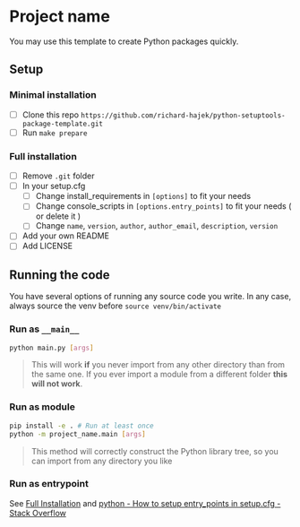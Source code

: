 # Project name

You may use this template to create Python packages quickly.

## Setup

### Minimal installation

- [ ] Clone this repo `https://github.com/richard-hajek/python-setuptools-package-template.git`
- [ ] Run `make prepare`

### Full installation

- [ ] Remove `.git` folder
- [ ] In your setup.cfg
  - [ ] Change install_requirements in `[options]` to fit your needs
  - [ ] Change console_scripts in `[options.entry_points]` to fit your needs ( or delete it )
  - [ ] Change `name`, `version`, `author`, `author_email`, `description`, `version`
- [ ] Add your own README
- [ ] Add LICENSE

## Running the code

You have several options of running any source code you write. In any case, always source the venv before `source venv/bin/activate`

### Run as `__main__`

```bash
python main.py [args]
```

> This will work **if** you never import from any other directory than from the same one.
If you ever import a module from a different folder **this will not work**. 

### Run as module

```bash
pip install -e . # Run at least once
python -m project_name.main [args]
```

> This method will correctly construct the Python library tree, so you can import from any directory you like

### Run as entrypoint

See [Full Installation](#Full-installation) and [python - How to setup entry_points in setup.cfg - Stack Overflow](https://stackoverflow.com/questions/48884796/how-to-setup-entry-points-in-setup-cfg/48891252)